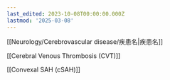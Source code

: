 ```yaml
---
last_edited: 2023-10-08T00:00:00.000Z
lastmod: '2025-03-08'
---
```





  

  

[[Neurology/Cerebrovascular disease/疾患名|疾患名]]

  

  

  

[[Cerebral Venous Thrombosis (CVT)]]

[[Convexal SAH (cSAH)]]
